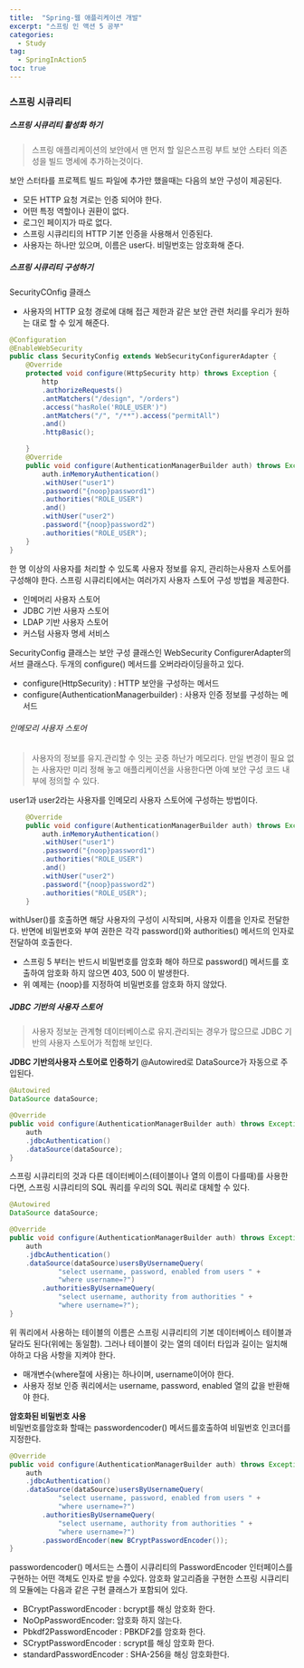 ```yaml
---
title:  "Spring-웹 애플리케이션 개발"
excerpt: "스프링 인 액션 5 공부"
categories:
  - Study
tag:
  - SpringInAction5
toc: true
---
```


### 스프링 시큐리티

##### 스프링 시큐리티 활성화 하기
> 스프링 애플리케이션의 보안에서 맨 먼저 할 일은스프링 부트 보안 스타터 의존성을 빌드 명세에 추가하는것이다.

보안 스터타를 프로젝트 빌드 파일에 추가만 했을때는 다음의 보안 구성이 제공된다.
- 모든 HTTP 요청 겨로는 인증 되어야 한다.
- 어떤 특정 역할이나 권환이 없다.
- 로그인 페이지가 따로 없다.
- 스프링 시큐리티의 HTTP 기본 인증을 사용해서 인증된다.
- 사용자는 하나만 있으며, 이름은 user다. 비밀번호는 암호화해 준다.

##### 스프링 시큐리티 구성하기

SecurityCOnfig 클래스
- 사용자의 HTTP 요청 경로에 대해 접근 제한과 같은 보안 관련 처리를 우리가 원하는 대로 할 수 있게 해준다.

``` java
@Configuration
@EnableWebSecurity
public class SecurityConfig extends WebSecurityConfigurerAdapter {
	@Override
	protected void configure(HttpSecurity http) throws Exception {
		http
		.authorizeRequests()
		.antMatchers("/design", "/orders")
		.access("hasRole('ROLE_USER')")
		.antMatchers("/", "/**").access("permitAll")
		.and()
		.httpBasic();

	}
	@Override
	public void configure(AuthenticationManagerBuilder auth) throws Exception{
		auth.inMemoryAuthentication()
		.withUser("user1")
		.password("{noop}password1")
		.authorities("ROLE_USER")
		.and()
		.withUser("user2")
		.password("{noop}password2")
		.authorities("ROLE_USER");
	}
}
```

한 명 이상의 사용자를 처리할 수 있도록 사용자 정보를 유지, 관리하는사용자 스토어를 구성해야 한다. 
스프링 시큐리티에서는 여러가지 사용자 스토어 구성 방법을 제공한다.
- 인메머리 사용자 스토어
- JDBC 기반 사용자 스토어
- LDAP 기반 사용자 스토어
- 커스텀 사용자 명세 서비스

SecurityConfig 클래스는 보안 구성 클래스인 WebSecurity ConfigurerAdapter의 서브 클래스다.
두개의 configure() 메서드를 오버라라이딩을하고 있다.
- configure(HttpSecurity) : HTTP 보안을 구성하는 메서드
- configure(AuthenticationManagerbuilder) : 사용자 인증 정보를 구성하는 메서드

###### 인메모리 사용자 스토어

> 사용자의 정보를 유지.관리할 수 잇는 곳중 하난가 메모리다. 만일 변경이 필요 없는 사용자만 미리 정해 놓고 애플리케이션을 사용한다면 아예 보안 구성 코드 내부에 정의할 수 있다.

user1과 user2라는 사용자를 인메모리 사용자 스토어에 구성하는 방법이다.

``` java
	@Override
	public void configure(AuthenticationManagerBuilder auth) throws Exception{
		auth.inMemoryAuthentication()
		.withUser("user1")
		.password("{noop}password1")
		.authorities("ROLE_USER")
		.and()
		.withUser("user2")
		.password("{noop}password2")
		.authorities("ROLE_USER");
	}
```
withUser()를 호출하면 해당 사용자의 구성이 시작되며, 사용자 이름을 인자로 전달한다. 
반면에 비밀번호와 부여 권한은 각각 password()와 authorities() 메서드의 인자로 전달하여 호출한다.
- 스프링 5 부터는 반드시 비밀번호를 암호화 해야 하므로  password() 메서드를 호출하여 암호화 하지 않으면 403, 500 이 발생한다.
- 위 예제는 {noop}를 지정하여 비밀번호를 암호화 하지 않았다.

##### JDBC 기반의 사용자 스토어

> 사용자 정보눈 관계형 데이터베이스로 유지.관리되는 경우가 많으므로 JDBC 기반의 사용자 스토어가 적합해 보인다.

**JDBC 기반의사용자 스토어로 인증하기** 
@Autowired로 DataSource가 자동으로 주입된다.

``` java
@Autowired
DataSource dataSource;

@Override
public void configure(AuthenticationManagerBuilder auth) throws Exception{    
	auth
	.jdbcAuthentication()
	.dataSource(dataSource);
}
```

스프링 시큐리티의 것과 다른 데이터베이스(테이블이나 열의 이름이 다를때)를 사용한다면, 스프링 시큐리티의 SQL 쿼리를 우리의 SQL 쿼리로 대체할 수 있다.

``` java
@Autowired
DataSource dataSource;

@Override
public void configure(AuthenticationManagerBuilder auth) throws Exception{    
	auth
	.jdbcAuthentication()
	.dataSource(dataSource)usersByUsernameQuery(
			"select username, password, enabled from users " +
			"where username=?")
		.authoritiesByUsernameQuery(
			"select username, authority from authorities " +
			"where username=?");
}
```
위 쿼리에서 사용하는 테이블의 이름은 스프링 시큐리티의 기본 데이터베이스 테이블과 달라도 된다(위에는 동일함).
그러나 테이블이 갖는 열의 데이터 타입과 길이는 일치해야하고 다음 사항을 지켜야 한다.
- 매개변수(where절에 사용)는 하나이며, username이어야 한다.
- 사용자 정보 인증 쿼리에서는 username, password, enabled 열의 값을 반환해야 한다.

**암호화된 비밀번호 사용**  
비밀번호를암호화 할때는 passwordencoder() 메서드를호출하여 비밀번호 인코더를 지정한다.


``` java
@Override
public void configure(AuthenticationManagerBuilder auth) throws Exception{    
	auth
	.jdbcAuthentication()
	.dataSource(dataSource)usersByUsernameQuery(
			"select username, password, enabled from users " +
			"where username=?")
		.authoritiesByUsernameQuery(
			"select username, authority from authorities " +
			"where username=?")
		.passwordEncoder(new BCryptPasswordEncoder());
}
```
passwordencoder() 메서드는 스플이 시큐리티의 PasswordEncoder 인터페이스를 구현하는 어떤 객체도 인자로 받을 수있다.
암호화 알고리즘을 구현한 스프링 시큐리티의 모듈에는 다음과 같은 구현 클래스가 포함되어 있다.
- BCryptPasswordEncoder : bcrypt를 해싱 암호화 한다.
- NoOpPasswordEncoder: 암호화 하지 않는다.
- Pbkdf2PasswordEncoder : PBKDF2를 암호화 한다.
- SCryptPasswordEncoder : scrypt를 해싱 암호화 한다.
- standardPasswordEncoder : SHA-256을 해싱 암호화한다.
